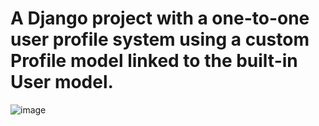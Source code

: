 # A Django project with a one-to-one user profile system using a custom Profile model linked to the built-in User model.

![image](https://github.com/user-attachments/assets/3b96a585-e8f9-44da-bb75-90b37f097820)
